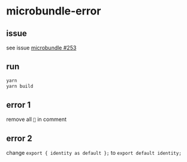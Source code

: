 
# microbundle-error

## issue

see issue [microbundle #253](https://github.com/developit/microbundle/issues/253)

## run

```sh
yarn
yarn build
```

## error 1

remove all `🦀️` in comment

## error 2

change `export { identity as default };` to `export default identity;`
